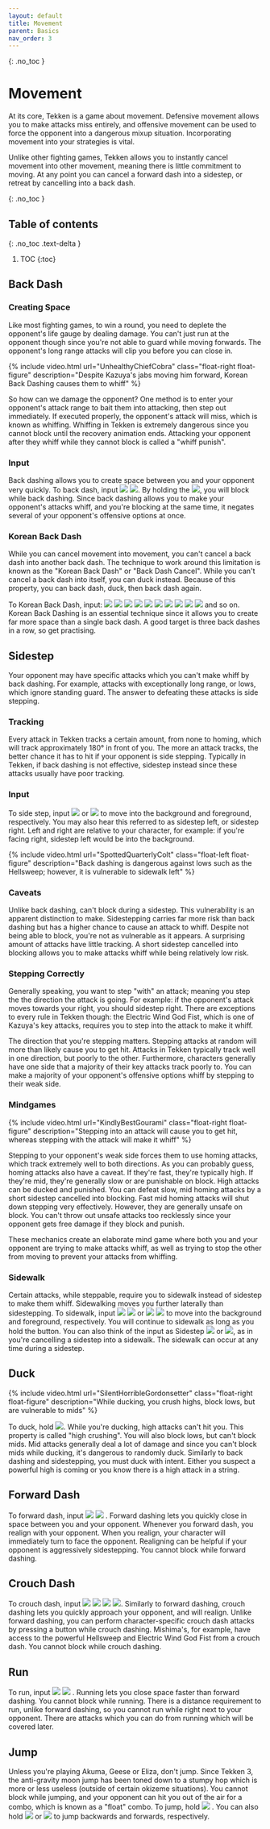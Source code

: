 ```yaml
---
layout: default
title: Movement
parent: Basics
nav_order: 3
---
```


{: .no_toc }
# Movement
At its core, Tekken is a game about movement. Defensive movement allows you to
make attacks miss entirely, and offensive movement can be used to force the
opponent into a dangerous mixup situation. Incorporating movement into your
strategies is vital.

Unlike other fighting games, Tekken allows you to instantly cancel movement
into other movement, meaning there is little commitment to moving. At any point you
can cancel a forward dash into a sidestep, or retreat by cancelling into a back dash.

{: .no_toc }
## Table of contents
{: .no_toc .text-delta }

1. TOC
{:toc}

## Back Dash
### Creating Space
Like most fighting games, to win a round, you need to deplete the
opponent's life gauge by dealing damage. You can't just run at the opponent
though since you're not able to guard while moving forwards. The opponent's
long range attacks will clip you before you can close in.

{% include video.html url="UnhealthyChiefCobra" class="float-right float-figure"
description="Despite Kazuya's jabs moving him forward, Korean Back Dashing causes them to whiff" %}

So how can we damage the opponent? One method is to enter your opponent's attack range to bait them
into attacking, then step out immediately. If executed properly, the opponent's
attack will miss, which is known as whiffing. Whiffing in Tekken is extremely
dangerous since you cannot block until the recovery animation ends.
Attacking your opponent after they whiff while they cannot block is
called a "whiff punish".

### Input
Back dashing allows you to create space between you and your opponent very
quickly. To back dash, input <img class="icon" src="/assets/img/b.svg">
<img class="icon" src="/assets/img/bh.svg">.
By holding the <img class="icon" src="/assets/img/bh.svg">, you will block while back dashing.
Since back dashing allows you to make your opponent's attacks whiff, and you're
blocking at the same time, it negates several of your opponent's offensive
options at once.

### Korean Back Dash
While you can cancel movement into movement, you can't cancel a back dash into
another back dash. The technique to work around this limitation is known as
the "Korean Back Dash" or "Back Dash Cancel".
While you can't cancel a back dash into itself, you can duck instead.
Because of this property, you can back dash, duck, then back dash
again.

To Korean Back Dash, input:
<img class="icon" src="/assets/img/b.svg">
<img class="icon" src="/assets/img/bh.svg">
<img class="icon" src="/assets/img/db.svg">
<img class="icon" src="/assets/img/n.svg">
<img class="icon" src="/assets/img/then.svg">
<img class="icon" src="/assets/img/b.svg">
<img class="icon" src="/assets/img/bh.svg">
<img class="icon" src="/assets/img/db.svg">
<img class="icon" src="/assets/img/n.svg">
<img class="icon" src="/assets/img/then.svg"> and so on. Korean Back Dashing is
an essential technique since it allows you to create far
more space than a single back dash. A good target is three back dashes in a row,
so get practising.

## Sidestep
Your opponent may have specific attacks which you can't make whiff by back
dashing. For example, attacks with exceptionally long range, or lows,
which ignore standing guard. The answer to defeating these attacks is side
stepping.

### Tracking
Every attack in Tekken tracks a certain amount, from
none to homing, which will track approximately 180° in front of you.
The more an attack tracks, the better chance it has to hit if your opponent is side
stepping. Typically in Tekken, if back dashing is not effective,
sidestep instead since these attacks usually have poor tracking.

### Input
To side step, input
<img class="icon" src="/assets/img/u.svg">
or
<img class="icon" src="/assets/img/d.svg">
to move into the background and foreground, respectively.
You may also hear this referred to as sidestep left, or sidestep right.
Left and right are relative to your character, for example:
if you're facing right, sidestep left would be into the background.

{% include video.html url="SpottedQuarterlyColt" class="float-left float-figure"
description="Back dashing is dangerous against lows such as the Hellsweep;
however, it is vulnerable to sidewalk left" %}
### Caveats
Unlike back dashing, can't block during a sidestep.
This vulnerability is an apparent distinction to make. Sidestepping carries
far more risk than back dashing but has a higher chance to cause an attack
to whiff. Despite not being able to block,
you're not as vulnerable as it appears. A surprising amount of attacks have
little tracking. A short sidestep cancelled into blocking allows you to
make attacks whiff while being relatively low risk.

### Stepping Correctly
Generally speaking, you want to step "with" an attack; meaning you step the
the direction the attack is going.
For example: if the opponent's attack moves towards your right, you should sidestep right.
There are exceptions to every rule in Tekken though: the Electric Wind God Fist,
which is one of Kazuya's key attacks, requires you to step into the attack to make
it whiff.

The direction that you're stepping matters. Stepping attacks at random will more
than likely cause you to get hit. Attacks in Tekken typically track well in one
direction, but poorly to the other. Furthermore, characters generally have one
side that a majority of their key attacks track poorly to. You can make
a majority of your opponent's offensive options whiff by stepping to their weak
side.

### Mindgames

{% include video.html url="KindlyBestGourami" class="float-right float-figure"
description="Stepping into an attack will cause you to get hit, whereas stepping with
the attack will make it whiff" %}

Stepping to your opponent's weak side forces them to use homing attacks, which track
extremely well to both directions.
As you can probably guess, homing attacks also have a caveat. If they're fast,
they're typically high. If they're mid, they're generally slow or are punishable on block.
High attacks can be ducked and punished. You can defeat slow, mid homing attacks by
a short sidestep cancelled into blocking. Fast mid homing
attacks will shut down stepping very effectively. However, they are generally
unsafe on block. You can't throw out unsafe attacks too recklessly since your
opponent gets free damage if they block and punish.

These mechanics create an elaborate mind game where both you and your opponent
are trying to make attacks whiff, as well as trying to stop the other from
moving to prevent your attacks from whiffing.

### Sidewalk
Certain attacks, while steppable, require you to sidewalk instead of sidestep to
make them whiff. Sidewalking moves you further laterally than sidestepping.
To sidewalk, input
<img class="icon" src="/assets/img/u.svg">
<img class="icon" src="/assets/img/uh.svg">
or
<img class="icon" src="/assets/img/d.svg">
<img class="icon" src="/assets/img/dh.svg">
to move into the background and foreground, respectively. You will continue to
sidewalk as long as you hold the button. You can also think of the input as
Sidestep
<img class="icon" src="/assets/img/uh.svg"> or
<img class="icon" src="/assets/img/dh.svg">, as in you're cancelling a sidestep
into a sidewalk. The sidewalk can occur at any time during a sidestep.

## Duck

{% include video.html url="SilentHorribleGordonsetter" class="float-right float-figure"
description="While ducking, you crush highs, block lows, but are vulnerable to mids" %}

To duck, hold <img class="icon" src="/assets/img/dbh.svg">. While you're
ducking, high attacks can't hit you. This property is called "high crushing".
You will also block lows, but can't block mids.
Mid attacks generally deal a lot of damage
and since you can't block mids while ducking, it's dangerous to
randomly duck. Similarly to back dashing and sidestepping, you must duck with intent.
Either you suspect a powerful high is coming or you know there is a high attack
in a string.

## Forward Dash
To forward dash, input
<img class="icon" src="/assets/img/f.svg">
<img class="icon" src="/assets/img/f.svg">
. Forward dashing lets you quickly close in space between you and your opponent.
Whenever you forward dash, you realign with your opponent. When you realign,
your character will immediately turn to face the opponent. Realigning can be
helpful if your opponent is aggressively sidestepping. You cannot block while forward dashing.

## Crouch Dash
To crouch dash, input
<img class="icon" src="/assets/img/f.svg">
<img class="icon" src="/assets/img/n.svg">
<img class="icon" src="/assets/img/d.svg">
<img class="icon" src="/assets/img/df.svg">.
Similarly to forward dashing, crouch dashing lets you quickly approach your opponent,
and will realign. Unlike forward dashing, you can perform character-specific crouch dash attacks
by pressing a button while crouch dashing. Mishima's, for example, have access
to the powerful Hellsweep and Electric Wind God Fist from a crouch dash.
You cannot block while crouch dashing.

## Run
To run, input
<img class="icon" src="/assets/img/f.svg">
<img class="icon" src="/assets/img/fh.svg">
. Running lets you close space faster than forward dashing. You cannot block
while running. There is a distance requirement to run, unlike forward dashing, so you cannot
run while right next to your opponent. There are attacks which you can do from
running which will be covered later.

## Jump
Unless you're playing Akuma, Geese or Eliza, don't jump. Since Tekken 3, the
anti-gravity moon jump has been toned down to a stumpy hop which is more or less
useless (outside of certain okizeme situations).
You cannot block while jumping, and your opponent can hit you out of
the air for a combo, which is known as a "float" combo. To jump, hold
<img class="icon" src="/assets/img/uh.svg">
. You can also hold
<img class="icon" src="/assets/img/ubh.svg">
or
<img class="icon" src="/assets/img/ufh.svg">
to jump backwards and forwards, respectively.

